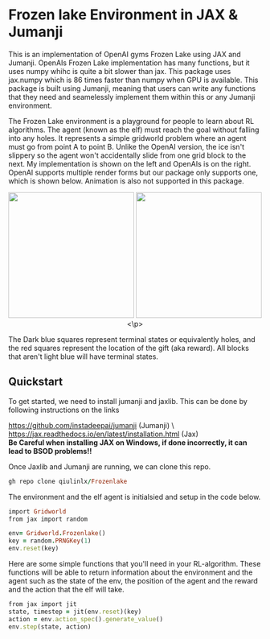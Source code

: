 # Frozen lake Environment in JAX & Jumanji 

This is an implementation of OpenAI gyms Frozen Lake using JAX and Jumanji. OpenAIs Frozen Lake implementation has many functions, but it uses numpy whihc is quite a bit slower than jax. This package uses jax.numpy which is 86 times faster than numpy when GPU is available. This package is built using Jumanji, meaning that users can write any functions that they need and seamelessly implement them within this or any Jumanji environment. 

The Frozen Lake environment is a playground for people to learn about RL algorithms. The agent (known as the elf) must reach the goal without falling into any holes. It represents a simple gridworld problem where an agent must go from point A to point B. Unlike the OpenAI version, the ice isn't slippery so the agent won't accidentally slide from one grid block to the next. My implementation is shown on the left and OpenAIs is on the right. OpenAI supports multiple render forms but our package only supports one, which is shown below. Animation is also not supported in this package. 

<p align="center">
<img width="250" height="250" src="https://user-images.githubusercontent.com/110373610/226537623-c6aafa7c-a7bf-4208-875c-e6645ffd1785.png">
<img width="250 height="250" src="https://user-images.githubusercontent.com/110373610/226541613-9707f3de-a707-40f5-a5b4-99303c8c410f.png">
<\p>

The Dark blue squares represent terminal states or equivalently holes, and the red squares represent the location of the gift (aka reward). All blocks that aren't light blue will have terminal states.    
                                                                                                                                         
## Quickstart
To get started, we need to install jumanji and jaxlib. This can be done by following instructions on the links
                                                                                                                                         
https://github.com/instadeepai/jumanji (Jumanji) \                                                                                                         https://jax.readthedocs.io/en/latest/installation.html (Jax)\
**Be Careful when installing JAX on Windows, if done incorrectly, it can lead to BSOD problems!!**                                                         

Once Jaxlib and Jumanji are running, we can clone this repo. 

```ruby
gh repo clone qiulinlx/Frozenlake
```
The environment and the elf agent is initialsied and setup in the code below. 
                                                                                                                                        
```ruby
import Gridworld
from jax import random

env= Gridworld.Frozenlake()
key = random.PRNGKey(1)
env.reset(key)
```
Here are some simple functions that you'll need in your RL-algorithm. These functions will be able to return information about the environment and the agent such as the state of the env, the position of the agent and the reward and the action that the elf will take. 

```ruby
from jax import jit
state, timestep = jit(env.reset)(key)
action = env.action_spec().generate_value()
env.step(state, action)

```
